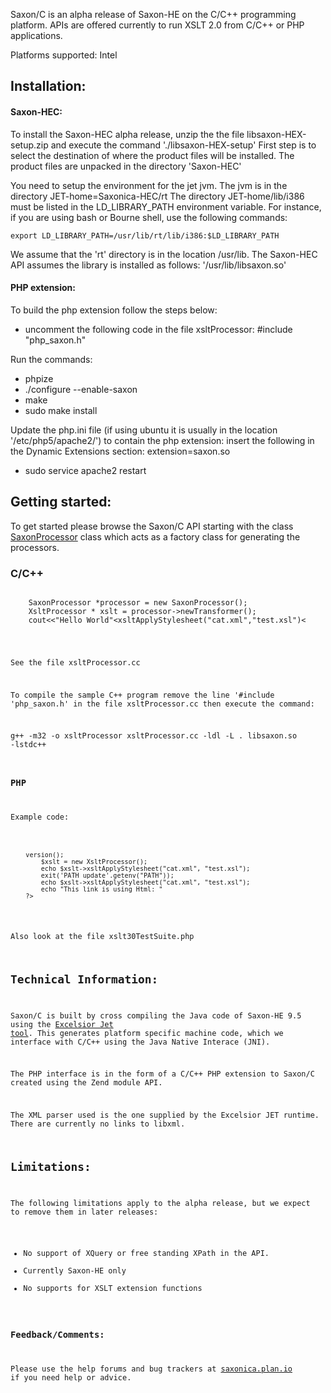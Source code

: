Saxon/C is an alpha release of Saxon-HE on the C/C++ programming platform. APIs are offered currently to run XSLT 2.0 from C/C++ or PHP applications.

Platforms supported: Intel

## Installation: ##

#### Saxon-HEC: ####
To install the Saxon-HEC alpha release, unzip the the file libsaxon-HEX-setup.zip and execute the command './libsaxon-HEX-setup'
First step is to select the destination of where the product files will be installed.
The product files are unpacked in the directory 'Saxon-HEC'

You need to setup the environment for the jet jvm. The jvm is in the directory JET-home=Saxonica-HEC/rt
The directory JET-home/lib/i386 must be listed in the LD_LIBRARY_PATH environment variable. For instance, if you
are using bash or Bourne shell, use the following commands:

    export LD_LIBRARY_PATH=/usr/lib/rt/lib/i386:$LD_LIBRARY_PATH

We assume that the 'rt' directory is in the location /usr/lib.
The Saxon-HEC API assumes the library is installed as follows: '/usr/lib/libsaxon.so'


#### PHP extension: ####
To build the php extension follow the steps below:

* uncomment the following code in the file xsltProcessor: #include "php_saxon.h" 

Run the commands:

* phpize
* ./configure --enable-saxon
* make
* sudo make install

Update the php.ini file (if using ubuntu it is usually in the location '/etc/php5/apache2/') to contain the php extension: insert the following in the Dynamic Extensions section: extension=saxon.so

* sudo service apache2 restart

## Getting started: ##

To get started please browse the Saxon/C API starting with the class [SaxonProcessor](classSaxonProcessor.html) class which acts as a factory class for generating the processors.

### C/C++ ###

<pre><code>
	SaxonProcessor *processor = new SaxonProcessor();
	XsltProcessor * xslt = processor->newTransformer();
	cout<<"Hello World"<<endl;
	cout<<"Test output: "<<xslt->xsltApplyStylesheet("cat.xml","test.xsl")<<endl;
</code></pre>

See the file xsltProcessor.cc

To compile the sample C++ program remove the line '#include 'php_saxon.h' in the file xsltProcessor.cc then execute the command: 

g++ -m32 -o xsltProcessor xsltProcessor.cc -ldl -L .  libsaxon.so -lstdc++



### PHP ###

Example code:
<pre><code>
	<?php 
		$saxon_version = $xslt->version();
		$xslt = new XsltProcessor();
		echo $xslt->xsltApplyStylesheet("cat.xml", "test.xsl");
		exit('PATH update'.getenv("PATH"));
		echo $xslt->xsltApplyStylesheet("cat.xml", "test.xsl");
		echo "This link is using Html: "
	?>
</code></pre>

Also look at the file xslt30TestSuite.php

## Technical Information: ##

Saxon/C is built by cross compiling the Java code of Saxon-HE 9.5 using the [Excelsior Jet tool](http://www.excelsior-usa.com/).
This generates platform specific machine code, which we interface with C/C++ using the Java Native Interace (JNI).

The PHP interface is in the form of a C/C++ PHP extension to Saxon/C created using the Zend module API.

The XML parser used is the one supplied by the Excelsior JET runtime. There are currently no links to libxml.

## Limitations: ##

The following limitations apply to the alpha release, but we expect to remove them in later releases:

* No support of XQuery or free standing XPath in the API.
* Currently Saxon-HE only
* No supports for XSLT extension functions

### Feedback/Comments: ###

Please use the help forums and bug trackers at [saxonica.plan.io](href="https://saxonica.plan.io/projects/saxon-c) if you need help or advice.




